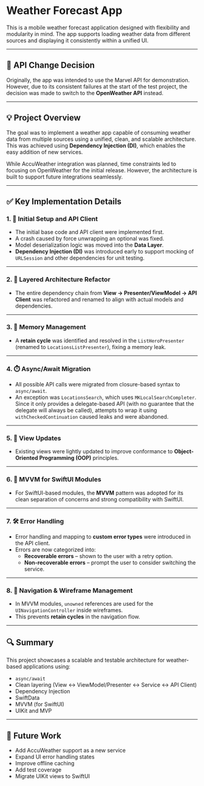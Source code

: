 # Weather Forecast App

This is a mobile weather forecast application designed with flexibility and modularity in mind. The app supports loading weather data from different sources and displaying it consistently within a unified UI.

---

## 🔄 API Change Decision

Originally, the app was intended to use the Marvel API for demonstration. However, due to its consistent failures at the start of the test project, the decision was made to switch to the **OpenWeather API** instead.

---

## 💡 Project Overview

The goal was to implement a weather app capable of consuming weather data from multiple sources using a unified, clean, and scalable architecture. This was achieved using **Dependency Injection (DI)**, which enables the easy addition of new services.

While AccuWeather integration was planned, time constraints led to focusing on OpenWeather for the initial release. However, the architecture is built to support future integrations seamlessly.

---

## ✅ Key Implementation Details

### 1. 🔧 Initial Setup and API Client

- The initial base code and API client were implemented first.
- A crash caused by force unwrapping an optional was fixed.
- Model deserialization logic was moved into the **Data Layer**.
- **Dependency Injection (DI)** was introduced early to support mocking of `URLSession` and other dependencies for unit testing.

---

### 2. 🧱 Layered Architecture Refactor

- The entire dependency chain from **View → Presenter/ViewModel → API Client** was refactored and renamed to align with actual models and dependencies.

---

### 3. 🧠 Memory Management

- A **retain cycle** was identified and resolved in the `ListHeroPresenter` (renamed to `LocationsListPresenter`), fixing a memory leak.

---

### 4. ⏱️ Async/Await Migration

- All possible API calls were migrated from closure-based syntax to `async/await`.
- An exception was `LocationsSearch`, which uses `MKLocalSearchCompleter`. Since it only provides a delegate-based API (with no guarantee that the delegate will always be called), attempts to wrap it using `withCheckedContinuation` caused leaks and were abandoned.

---

### 5. 🧼 View Updates

- Existing views were lightly updated to improve conformance to **Object-Oriented Programming (OOP)** principles.

---

### 6. 📐 MVVM for SwiftUI Modules

- For SwiftUI-based modules, the **MVVM** pattern was adopted for its clean separation of concerns and strong compatibility with SwiftUI.

---

### 7. 🛠️ Error Handling

- Error handling and mapping to **custom error types** were introduced in the API client.
- Errors are now categorized into:
  - **Recoverable errors** – shown to the user with a retry option.
  - **Non-recoverable errors** – prompt the user to consider switching the service.

---

### 8. 🔗 Navigation & Wireframe Management

- In MVVM modules, `unowned` references are used for the `UINavigationController` inside wireframes.
- This prevents **retain cycles** in the navigation flow.

---

## 🔍 Summary

This project showcases a scalable and testable architecture for weather-based applications using:

- `async/await`
- Clean layering (View ↔ ViewModel/Presenter ↔ Service ↔ API Client)
- Dependency Injection
- SwiftData
- MVVM (for SwiftUI)
- UIKit and MVP

---

## 🚧 Future Work

- Add AccuWeather support as a new service
- Expand UI error handling states
- Improve offline caching
- Add test coverage
- Migrate UIKit views to SwiftUI


